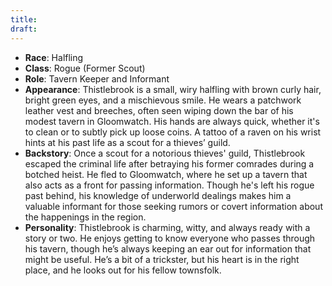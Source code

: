 ```yaml
---
title: 
draft:
---
```

- **Race**: Halfling
- **Class**: Rogue (Former Scout)
- **Role**: Tavern Keeper and Informant
- **Appearance**: Thistlebrook is a small, wiry halfling with brown curly hair, bright green eyes, and a mischievous smile. He wears a patchwork leather vest and breeches, often seen wiping down the bar of his modest tavern in Gloomwatch. His hands are always quick, whether it's to clean or to subtly pick up loose coins. A tattoo of a raven on his wrist hints at his past life as a scout for a thieves’ guild.
- **Backstory**: Once a scout for a notorious thieves' guild, Thistlebrook escaped the criminal life after betraying his former comrades during a botched heist. He fled to Gloomwatch, where he set up a tavern that also acts as a front for passing information. Though he's left his rogue past behind, his knowledge of underworld dealings makes him a valuable informant for those seeking rumors or covert information about the happenings in the region.
- **Personality**: Thistlebrook is charming, witty, and always ready with a story or two. He enjoys getting to know everyone who passes through his tavern, though he’s always keeping an ear out for information that might be useful. He’s a bit of a trickster, but his heart is in the right place, and he looks out for his fellow townsfolk.